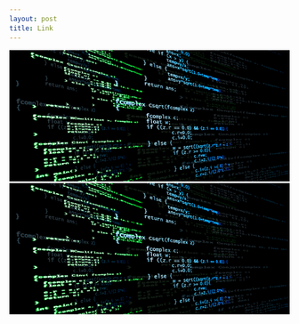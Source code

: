 ```yaml
---
layout: post
title: Link
---
```

![图片](/imgs/computer.jpg "Computer")
[![LINK](/imgs/computer.jpg "Computer")](https://www.baidu.com)
